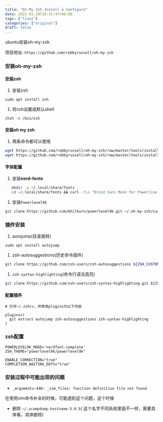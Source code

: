 ```yaml
---
title: "On My Zsh Install & Configure"
date: 2022-01-28T16:31:47+08:00
tags: ["linux"]
categories: ["original"]
draft: false
---
```


ubuntu安装oh-my-zsh

项目地址: `https://github.com/robbyrussell/oh-my-zsh`

### 安装oh-my-zsh

#### 安装zsh

1. 安装zsh

```
sudo apt install zsh
```

1. 将zsh设置成默认shell

```
chsh -s /bin/zsh
```

#### 安装oh my zsh

1. 两条命令都可以使用

```Bash
wget https://github.com/robbyrussell/oh-my-zsh/raw/master/tools/install.sh -O - | sh(墙)
wget https://github.com/robbyrussell/oh-my-zsh/raw/master/tools/install.sh && bash ./install.sh(墙)
```

#### 字体配置

1. 安装**nerd-fonts**

```Bash
   mkdir -p ~/.local/share/fonts
   cd ~/.local/share/fonts && curl -fLo "Droid Sans Mono for Powerline Nerd Font Complete.otf" https://github.com/ryanoasis/nerd-fonts/raw/master/patched-fonts/DroidSansMono/complete/Droid%20Sans%20Mono%20Nerd%20Font%20Complete.otf
```

1. 安装`Powerlevel9k`

```Bash
git clone https://github.com/bhilburn/powerlevel9k.git ~/.oh-my-zsh/custom/themes/powerlevel9k
```

### 插件安装

1. autojump(目录跳转)

```
sudo apt install autojump
```

1. zsh-autosuggestions(历史命令插件)

```Bash
git clone https://github.com/zsh-users/zsh-autosuggestions ${ZSH_CUSTOM:-~/.oh-my-zsh/custom}/plugins/zsh-autosuggestions
```

1. `zsh-syntax-highlighting`(命令行语法高亮)

```Bash
git clone https://github.com/zsh-users/zsh-syntax-highlighting.git ${ZSH_CUSTOM:-~/.oh-my-zsh/custom}/plugins/zsh-syntax-highlighting
```

#### 配置插件

```Shell
# 打开~/.zshrc，并修改plugins为以下内容

plugins=(
  git extract autojump zsh-autosuggestions zsh-syntax-highlighting
)
```

### zsh配置

```Shell
POWERLEVEL9K_MODE='nerdfont-complete'
ZSH_THEME="powerlevel9k/powerlevel9k"

ENABLE_CORRECTION="true"
COMPLETION_WAITING_DOTS="true"
```

### 安装过程中可能出现的问题

- `_arguments:448: _vim_files: function definition file not found`

在使用vim命令补全的时候，可能遇到这个问题，这个时候

- 删除 `~/.zcompdump-hostname-5.0.5`( 这个名字不同系统里面不一样，需要具体看，具体删除)

